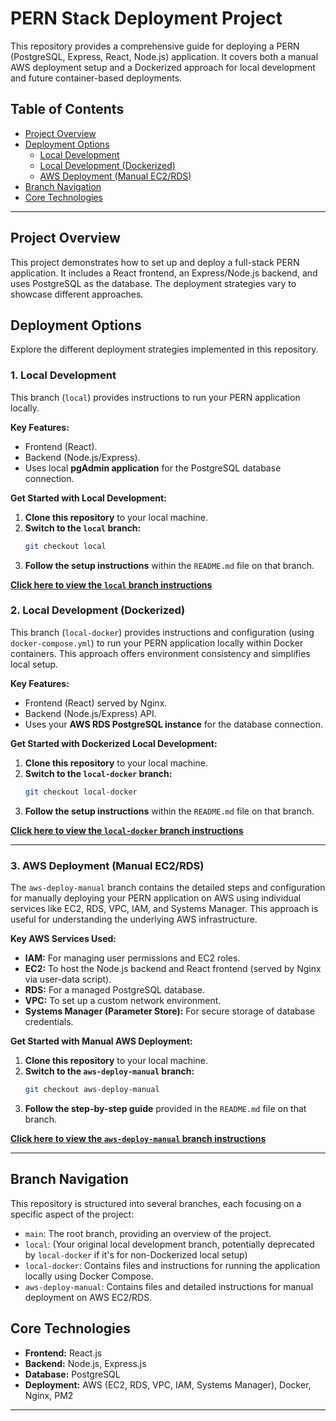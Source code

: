 # PERN Stack Deployment Project

This repository provides a comprehensive guide for deploying a PERN (PostgreSQL, Express, React, Node.js) application. It covers both a manual AWS deployment setup and a Dockerized approach for local development and future container-based deployments.

## Table of Contents

- [Project Overview](#project-overview)
- [Deployment Options](#deployment-options)
  - [Local Development](#local-development)
  - [Local Development (Dockerized)](#local-development-dockerized)
  - [AWS Deployment (Manual EC2/RDS)](#aws-deployment-manual-ec2rds)
- [Branch Navigation](#branch-navigation)
- [Core Technologies](#core-technologies)

---

## Project Overview

This project demonstrates how to set up and deploy a full-stack PERN application. It includes a React frontend, an Express/Node.js backend, and uses PostgreSQL as the database. The deployment strategies vary to showcase different approaches.

## Deployment Options

Explore the different deployment strategies implemented in this repository.

### 1. Local Development

This branch (`local`) provides instructions to run your PERN application locally.

**Key Features:**
* Frontend (React).
* Backend (Node.js/Express).
* Uses local **pgAdmin application** for the PostgreSQL database connection.

**Get Started with Local Development:**
1.  **Clone this repository** to your local machine.
2.  **Switch to the `local` branch:**
    ```bash
    git checkout local
    ```
3.  **Follow the setup instructions** within the `README.md` file on that branch.

**[Click here to view the `local` branch instructions](https://github.com/Umarsatti1/aws-pern-stack-deploy/tree/local)**

### 2. Local Development (Dockerized)

This branch (`local-docker`) provides instructions and configuration (using `docker-compose.yml`) to run your PERN application locally within Docker containers. This approach offers environment consistency and simplifies local setup.

**Key Features:**
* Frontend (React) served by Nginx.
* Backend (Node.js/Express) API.
* Uses your **AWS RDS PostgreSQL instance** for the database connection.

**Get Started with Dockerized Local Development:**
1.  **Clone this repository** to your local machine.
2.  **Switch to the `local-docker` branch:**
    ```bash
    git checkout local-docker
    ```
3.  **Follow the setup instructions** within the `README.md` file on that branch.

**[Click here to view the `local-docker` branch instructions](https://github.com/Umarsatti1/aws-pern-stack-deploy/tree/local-docker)**

---

### 3. AWS Deployment (Manual EC2/RDS)

The `aws-deploy-manual` branch contains the detailed steps and configuration for manually deploying your PERN application on AWS using individual services like EC2, RDS, VPC, IAM, and Systems Manager. This approach is useful for understanding the underlying AWS infrastructure.

**Key AWS Services Used:**
* **IAM:** For managing user permissions and EC2 roles.
* **EC2:** To host the Node.js backend and React frontend (served by Nginx via user-data script).
* **RDS:** For a managed PostgreSQL database.
* **VPC:** To set up a custom network environment.
* **Systems Manager (Parameter Store):** For secure storage of database credentials.

**Get Started with Manual AWS Deployment:**
1.  **Clone this repository** to your local machine.
2.  **Switch to the `aws-deploy-manual` branch:**
    ```bash
    git checkout aws-deploy-manual
    ```
3.  **Follow the step-by-step guide** provided in the `README.md` file on that branch.

**[Click here to view the `aws-deploy-manual` branch instructions](https://github.com/Umarsatti1/aws-pern-stack-deploy/tree/aws-deploy-manual)**

---

## Branch Navigation

This repository is structured into several branches, each focusing on a specific aspect of the project:

* `main`: The root branch, providing an overview of the project.
* `local`: (Your original local development branch, potentially deprecated by `local-docker` if it's for non-Dockerized local setup)
* `local-docker`: Contains files and instructions for running the application locally using Docker Compose.
* `aws-deploy-manual`: Contains files and detailed instructions for manual deployment on AWS EC2/RDS.

## Core Technologies

* **Frontend:** React.js
* **Backend:** Node.js, Express.js
* **Database:** PostgreSQL
* **Deployment:** AWS (EC2, RDS, VPC, IAM, Systems Manager), Docker, Nginx, PM2

---